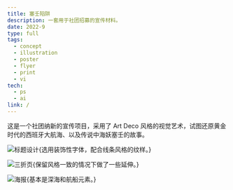 ```yaml
---
title: 塞壬陷阱
description: 一套用于社团招募的宣传材料。
date: 2022-9
type: full
tags:
  - concept
  - illustration
  - poster
  - flyer
  - print
  - vi
tech:
  - ps
  - ai
link: /
---
```



这是一个社团纳新的宣传项目，采用了 Art Deco 风格的视觉艺术，试图还原黄金时代的西班牙大航海、以及传说中海妖塞壬的故事。

![标题设计{选用装饰性字体，配合线条风格的纹样。}](/assets/projects/005/details/1.webp)

![三折页{保留风格一致的情况下做了一些延伸。}](/assets/projects/005/details/2.webp)

![海报{基本是深海和航船元素。}](/assets/projects/005/details/3.webp)
